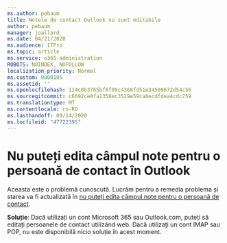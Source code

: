 ```yaml
---
ms.author: pebaum
title: Notele de contact Outlook nu sunt editabile
author: pebaum
manager: joallard
ms.date: 04/21/2020
ms.audience: ITPro
ms.topic: article
ms.service: o365-administration
ROBOTS: NOINDEX, NOFOLLOW
localization_priority: Normal
ms.custom: 9000185
ms.assetid: ''
ms.openlocfilehash: 114c0b3765bf6f09c4368fd51e34509672d54c56
ms.sourcegitcommit: c6692ce0fa1358ec3529e59ca0ecdfdea4cdc759
ms.translationtype: MT
ms.contentlocale: ro-RO
ms.lasthandoff: 09/14/2020
ms.locfileid: "47722395"
---
```

# <a name="cant-edit-the-notes-field-for-a-contact-in-outlook"></a>Nu puteți edita câmpul note pentru o persoană de contact în Outlook
Aceasta este o problemă cunoscută. Lucrăm pentru a remedia problema și starea va fi actualizată în [nu puteți edita câmpul note pentru o persoană de contact](https://support.office.com/article/fb8394ce-04ce-48b5-bae4-be46f77f10fe).

**Soluție**: Dacă utilizați un cont Microsoft 365 sau Outlook.com, puteți să editați persoanele de contact utilizând web. Dacă utilizați un cont IMAP sau POP, nu este disponibilă nicio soluție în acest moment.